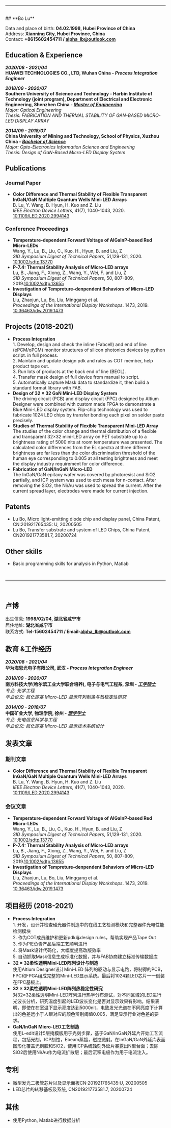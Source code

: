 <br/>

---

<br/>
## **Bo Lu**

Data and place of birth: **04.02.1998, Hubei Province of China**
<br>Address: **Xianning City, Hubei Province, China**
<br>Contact: **+8615602454711 / <alpha_lb@outlook.com>**

## **Education & Experience**

***2020/08  - 2021/04***
<br>**HUAWEI TECHNOLOGIES CO., LTD, Wuhan China - *Process Integration Engineer***

***2018/09  - 2020/07***
<br>**Southern University of Science and Technology - Harbin Institute of Technology (joint program), Department of Electrical and Electronic Engineering, Shenzhen China - *<u>Master of Engineering</u>***
<br>*Major: Optical Engineering*
<br>*Thesis: FABRICATION AND THERMAL STABILITY OF GAN-BASED MICRO-LED DISPLAY ARRAY*

***2014/09  - 2018/07***
<br>**China University of Mining and Technology, School of Physics, Xuzhou China - *<u>Bachelor of Science</u>***
<br>*Major: Opto-Electronics Information Science and Engineering*
<br>*Thesis: Design of GaN-Based Micro-LED Display System*


## **Publications**
### **Journal Paper**
* **Color Difference and Thermal Stability of Flexible Transparent InGaN/GaN Multiple Quantum Wells Mini-LED Arrays**
<br>B. Lu, Y. Wang, B. Hyun, H. Kuo and Z. Liu
<br>*IEEE Electron Device Letters*, 41(7), 1040-1043, 2020. [10.1109/LED.2020.2994143](https://ieeexplore.ieee.org/document/9091823)

### **Conference Proceedings**
* **Temperature‐dependent Forward Voltage of AlGaInP‐based Red Micro‐LEDs**
<br>Wang, Y., Lu, B., Liu, C., Kuo, H., Hyun, B. and Liu, Z
<br>*SID Symposium Digest of Technical Papers*, 51,129-131, 2020. [10.1002/sdtp.13770](https://onlinelibrary.wiley.com/doi/abs/10.1002/sdtp.13770)
* **P‐7.4: Thermal Stability Analysis of Micro‐LED arrays**
<br>Lu, B., Jiang, F., Xiong, Z., Wang, Y., Wei, F. and Liu, Z
<br>*SID Symposium Digest of Technical Papers*, 50, 807-809, 2019.[10.1002/sdtp.13655](https://onlinelibrary.wiley.com/doi/abs/10.1002/sdtp.13655)
* **Investigation of Tempreture-denpendent Behaviors of Micro-LED Displays**
<br>Liu, Zhaojun, Lu, Bo, Liu, Minggang et al.
<br>*Proceedings of the International Display Workshops*. 1473, 2019. [10.36463/idw.2019.1473](https://confit.atlas.jp/guide/organizer/idw/idw2019/subject/MEET5-3/detail)


## **Projects (2018-2021)**

* **Process Integration**
<br>1. Develop, design and check the inline (Fabcell) and end of line (ePCM/oPCM) monitor structures of silicon photonics devices by python script.
in full process. 
<br>2. Maintain and update design pdk and rules as COT member, help product tape out.
<br>3. Run lots of products at the back end of line (BEOL).
<br>4. Transfer mask design of full device from manual to script.
<br>5. Automatically capture Mask data to standardize it, then build a standard format library with FAB.
* **Design of 32 × 32 GaN Mini-LED Display System**
<br>The driving circuit (PCB) and display circuit (FPC) designed by Altium Designer were combined with custom made FPGA to demonstrate a Blue Mini-LED display system. Flip-chip technology was used to fabricate 1024 LED chips by transfer bonding each pixel on solder paste precisely.
* **Studies of Thermal Stability of Flexible Transparent Mini-LED Array**
<br>The studies of the color change and thermal distribution of a flexible and transparent 32×32 mini-LED array on PET substrate up to a brightness rating of 5000 nits at room temperature was presented. The calculated color differences from the EL spectra at three different brightness are far less than the color discrimination threshold of the human eye corresponding to 0.005 at all testing brightness and meet the display industry requirement for color difference.
* **Fabrication of GaN/InGaN Micro-LED**
<br>The InGaN/GaN epitaxy wafer was covered by photoresist and SiO2 partially, and ICP system was used to etch mesa for n-contact. After removing the SiO2, the Ni/Au was used to spread the current. After the current spread layer, electrodes were made for current injection.


## **Patents**
* Lu Bo, Micro light-emitting diode chip and display panel, China Patent, CN:201921765435: U, 20200505
* Lu Bo, Transfer substrate and system of LED Chips, China Patent, CN201921773581.7, 20200724

## **Other skills**
* Basic programming skills for analysis in Python, Matlab

<br/>

---

<br/>

## **卢博**

出生信息: **1998/02/04, 湖北省咸宁市**
<br>居住地址: **湖北省咸宁市**
<br>联系方式: **Tel-15602454711 / Email-<alpha_lb@outlook.com>**

## **教育 &工作经历**

***2020/08  - 2021/04***
<br>**华为海思光电子有限公司, 武汉 - *Process Integration Engineer***

***2018/09  - 2020/07***
<br>**南方科技大学(哈尔滨工业大学联合培养), 电子与电气工程系, 深圳 - *<u>工学硕士</u>***
<br>*专业: 光学工程*
<br>*毕业论文: 氮化镓基 Micro-LED 显示阵列制备与热稳定性研究*

***2014/09  - 2018/07***
<br>**中国矿业大学, 物理学院, 徐州 - *<u>理学学士</u>***
<br>*专业: 光电信息科学与工程*
<br>*毕业论文: 氮化镓基 Micro-LED 显示技术系统设计*


## **发表文章**
### **期刊文章**
* **Color Difference and Thermal Stability of Flexible Transparent InGaN/GaN Multiple Quantum Wells Mini-LED Arrays**
<br>B. Lu, Y. Wang, B. Hyun, H. Kuo and Z. Liu
<br>*IEEE Electron Device Letters*, 41(7), 1040-1043, 2020. [10.1109/LED.2020.2994143](https://ieeexplore.ieee.org/document/9091823)

### **会议文章**
* **Temperature‐dependent Forward Voltage of AlGaInP‐based Red Micro‐LEDs**
<br>Wang, Y., Lu, B., Liu, C., Kuo, H., Hyun, B. and Liu, Z
<br>*SID Symposium Digest of Technical Papers*, 51,129-131, 2020. [10.1002/sdtp.13770](https://onlinelibrary.wiley.com/doi/abs/10.1002/sdtp.13770)
* **P‐7.4: Thermal Stability Analysis of Micro‐LED arrays**
<br>Lu, B., Jiang, F., Xiong, Z., Wang, Y., Wei, F. and Liu, Z
<br>*SID Symposium Digest of Technical Papers*, 50, 807-809, 2019.[10.1002/sdtp.13655](https://onlinelibrary.wiley.com/doi/abs/10.1002/sdtp.13655)
* **Investigation of Tempreture-denpendent Behaviors of Micro-LED Displays**
<br>Liu, Zhaojun, Lu, Bo, Liu, Minggang et al.
<br>*Proceedings of the International Display Workshops*. 1473, 2019. [10.36463/idw.2019.1473](https://confit.atlas.jp/guide/organizer/idw/idw2019/subject/MEET5-3/detail)


## **项目经历 (2018-2021)**

* **Process Integration**
<br>1. 开发，设计并检查硅光器件制造中的在线工艺检测模块和完整器件光电性能检测模块
<br>2. 作为COT成员维护和更新pdk与design rules，帮助实现产品Tape Out
<br>3. 作为PIE负责产品后端工艺顺利进行
<br>4. 将Mask设计代码化，大幅度提高改版效率
<br>5. 自动抓取Mask信息生成标准化数据，并与FAB协商建立标准传输数据库
* **32 × 32柔性透明Mini-LED阵列设计与制造**
<br>使用Altium Designer设计Mini-LED 阵列的驱动与显示电路，将制得的PCB，FPC和FPGA组成完整的Mini-LED显示系统。最后将1024颗LED芯片一一倒装在FPC基板上。
* **32 × 32柔性透明Mini-LED阵列热稳定性研究**
<br>对32×32柔性透明Mini-LED阵列进行热学分布测试，对不同区域的LED进行光波长分析，研究温度引起的LED波长变化是否对显示效果有影响。结果表明，即使在在室温下显示亮度达到5000nit，电致发光光谱在不同亮度下计算出的色差远小于人眼对应的颜色辨别阈值0.005，满足显示行业对色差的要求。
* **GaN/InGaN Micro-LED工艺制造**
<br>使用L-edit设计5层掩模版用于光刻步骤，基于GaN/InGaN外延片开始工艺流程，包括光刻，ICP刻蚀，Ebeam蒸镀，磁控溅射。在InGaN/GaN外延片表面图形化覆盖光刻胶和SiO2，使用ICP系统蚀刻外延片暴露出N型台面；去除SiO2后使用Ni/Au作为电流扩散层；最后沉积电极作为用于电流注入。


## **专利**
* 微型发光二极管芯片以及显示面板CN:201921765435:U, 20200505
* LED芯片的转移基板及系统, CN201921773581.7, 20200724

## **其他**
* 使用Python, Matlab进行数据分析
